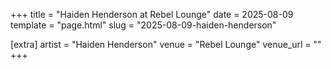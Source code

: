 +++
title = "Haiden Henderson at Rebel Lounge"
date = 2025-08-09
template = "page.html"
slug = "2025-08-09-haiden-henderson"

[extra]
artist = "Haiden Henderson"
venue = "Rebel Lounge"
venue_url = ""
+++
